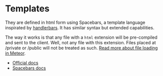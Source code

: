 
# Templates

They are defined in html form using Spacebars, a template language inspirated by [handlerbars](handlebarsjs.com). It has similar syntax but extended capabilities.

The way it works is that any file with a `html` extension will be pre-compiled and sent to the client. Well, not any file with this extension. Files placed at /private or /public will not be treated as such. [Read more about file loading in Meteor](http://docs.meteor.com/#/full/structuringyourapp).

 - [Official docs](http://docs.meteor.com/#/full/templates_api)
 - [Spacebars docs](https://github.com/meteor/meteor/blob/devel/packages/spacebars/README.md)
